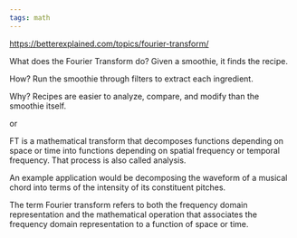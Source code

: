 ```yaml
---
tags: math
---
```


<https://betterexplained.com/topics/fourier-transform/>

What does the Fourier Transform do? Given a smoothie, it finds the recipe.

How? Run the smoothie through filters to extract each ingredient.

Why? Recipes are easier to analyze, compare, and modify than the smoothie itself.


or 


FT is a mathematical transform that decomposes functions depending on space or time into functions depending on spatial frequency or temporal frequency. That process is also called analysis. 

An example application would be decomposing the waveform of a musical chord into terms of the intensity of its constituent pitches. 

The term Fourier transform refers to both the frequency domain representation and the mathematical operation that associates the frequency domain representation to a function of space or time.